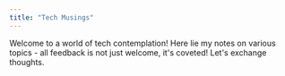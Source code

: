 ```yaml
---
title: "Tech Musings"
---
```


Welcome to a world of tech contemplation! Here lie my notes on various topics - all feedback is not just welcome, it's coveted! Let's exchange thoughts.